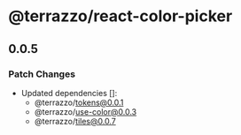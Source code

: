 # @terrazzo/react-color-picker

## 0.0.5

### Patch Changes

- Updated dependencies []:
  - @terrazzo/tokens@0.0.1
  - @terrazzo/use-color@0.0.3
  - @terrazzo/tiles@0.0.7
